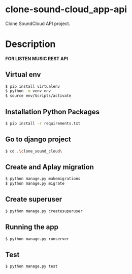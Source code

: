 # clone-sound-cloud_app-api
Clone SoundCloud API project.
# Description
#### FOR LISTEN MUSIC REST API


## Virtual env
```bash
$ pip install virtualenv
$ python -m venv env
$ source env/Scripts/activate
```

## Installation Python Packages

```bash
$ pip install -r requirements.txt
```

## Go to django project

```bash
$ cd .\clone_sound_cloud\
```

## Create and Aplay migration

```bash
$ python manage.py makemigrations
$ python manage.py migrate
```

## Create superuser

```bash
$ python manage.py createsuperuser
```

## Running the app

```bash
$ python manage.py runserver
```

## Test

```bash
$ python manage.py test
```
